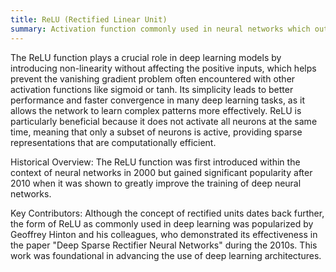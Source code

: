 ```yaml
---
title: ReLU (Rectified Linear Unit)
summary: Activation function commonly used in neural networks which outputs the input directly if it is positive, otherwise, it outputs zero.
---
```

The ReLU function plays a crucial role in deep learning models by introducing non-linearity without affecting the positive inputs, which helps prevent the vanishing gradient problem often encountered with other activation functions like sigmoid or tanh. Its simplicity leads to better performance and faster convergence in many deep learning tasks, as it allows the network to learn complex patterns more effectively. ReLU is particularly beneficial because it does not activate all neurons at the same time, meaning that only a subset of neurons is active, providing sparse representations that are computationally efficient.

Historical Overview:
The ReLU function was first introduced within the context of neural networks in 2000 but gained significant popularity after 2010 when it was shown to greatly improve the training of deep neural networks.

Key Contributors:
Although the concept of rectified units dates back further, the form of ReLU as commonly used in deep learning was popularized by Geoffrey Hinton and his colleagues, who demonstrated its effectiveness in the paper "Deep Sparse Rectifier Neural Networks" during the 2010s. This work was foundational in advancing the use of deep learning architectures.